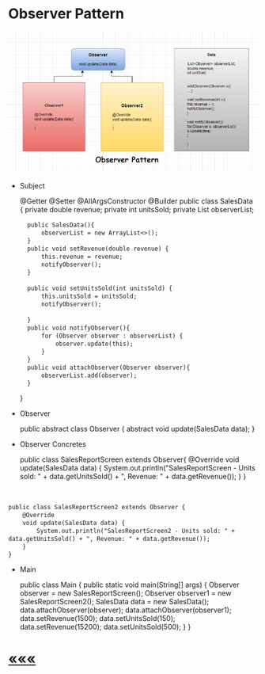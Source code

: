 # Observer Pattern

![img_1.png](img_1.png)

* Subject


    @Getter
    @Setter
    @AllArgsConstructor
    @Builder
    public class SalesData {
        private double revenue;
        private int unitsSold;
        private List<Observer> observerList;

        public SalesData(){
            observerList = new ArrayList<>();
        }
        public void setRevenue(double revenue) {
            this.revenue = revenue;
            notifyObserver();
        }
    
        public void setUnitsSold(int unitsSold) {
            this.unitsSold = unitsSold;
            notifyObserver();
    
        }
        public void notifyObserver(){
            for (Observer observer : observerList) {
                observer.update(this);
            }
        }
        public void attachObserver(Observer observer){
            observerList.add(observer);
        }
    }


* Observer


    public abstract class Observer {
        abstract void update(SalesData data);
    }

* Observer Concretes


    public class SalesReportScreen extends Observer{
        @Override
        void update(SalesData data) {
            System.out.println("SalesReportScreen - Units sold: " + data.getUnitsSold() + ", Revenue: " + data.getRevenue());
        }
    }

<br>

    public class SalesReportScreen2 extends Observer {
        @Override
        void update(SalesData data) {
            System.out.println("SalesReportScreen2 - Units sold: " + data.getUnitsSold() + ", Revenue: " + data.getRevenue());
        }
    }


* Main

    
    public class Main {
        public static void main(String[] args) {
            Observer observer = new SalesReportScreen();
            Observer observer1 = new SalesReportScreen2();
            SalesData data = new SalesData();
            data.attachObserver(observer);
            data.attachObserver(observer1);
            data.setRevenue(1500);
            data.setUnitsSold(150);
            data.setRevenue(15200);
            data.setUnitsSold(500);
        }
    }
# [«««](https://github.com/MedetHasanUgurlu/Design-Patterns)